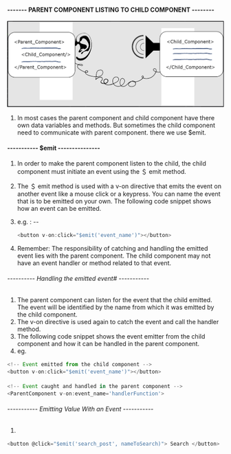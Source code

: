 #### ------- PARENT COMPONENT LISTING TO CHILD COMPONENT --------

![Alt text](/assets/Screenshot%202023-06-11%20154337.png)

1. In most cases the parent component and child component have there own data variables and methods. But sometimes the child component need to communicate with parent component.
   there we use $emit.

#### ----------- $emit ---------------

1. In order to make the parent component listen to the child, the child component must initiate an event using the ＄ emit method.

2. The ＄ emit method is used with a v-on directive that emits the event on another event like a mouse click or a keypress. You can name the event that is to be emitted on your own. The following code snippet shows how an event can be emitted.

3. e.g. : --

    ```js
    <button v-on:click="$emit('event_name')"></button>
    ```

4. Remember: The responsibility of catching and handling the emitted event lies with the parent component. The child component may not have an event handler or method related to that event.

###### ---------- Handling the emitted event# -----------

1. The parent component can listen for the event that the child emitted. The event will be identified by the name from which it was emitted by the child component.
2. The v-on directive is used again to catch the event and call the handler method.
3. The following code snippet shows the event emitter from the child component and how it can be handled in the parent component.
4. eg.

```js
<!-- Event emitted from the child component -->
<button v-on:click="$emit('event_name')"></button>

<!-- Event caught and handled in the parent component -->
<ParentComponent v-on:event_name='handlerFunction'>
```

###### ----------- Emitting Value With an Event -----------

1.

```js
<button @click="$emit('search_post', nameToSearch)"> Search </button>
```

